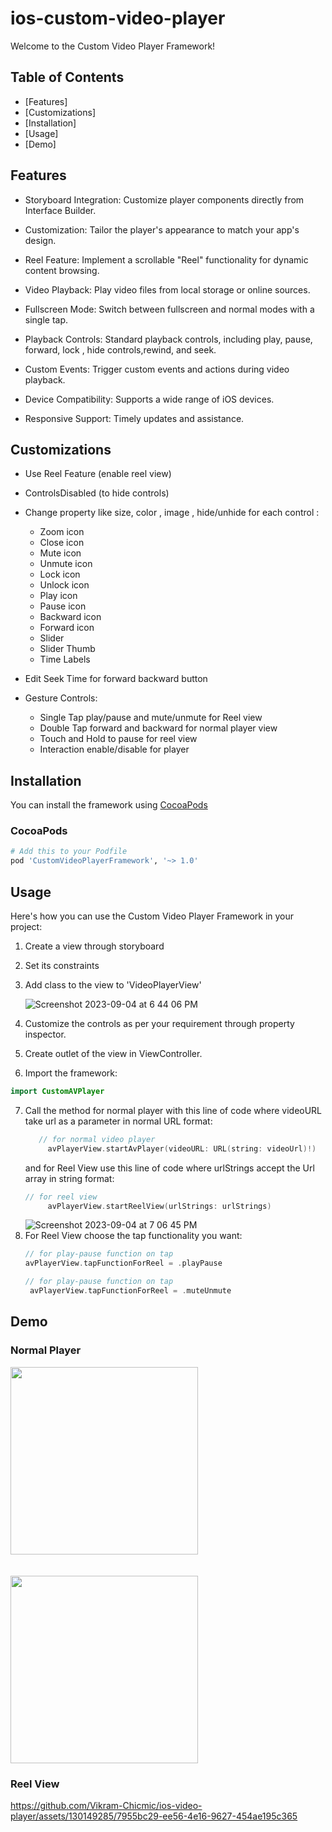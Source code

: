 # ios-custom-video-player

Welcome to the Custom Video Player Framework!

## Table of Contents
- [Features]
- [Customizations]
- [Installation]
- [Usage]
- [Demo]

## Features
* Storyboard Integration: Customize player components directly from Interface Builder.

* Customization: Tailor the player's appearance to match your app's design.

* Reel Feature: Implement a scrollable "Reel" functionality for dynamic content browsing.

* Video Playback: Play video files from local storage or online sources.

* Fullscreen Mode: Switch between fullscreen and normal modes with a single tap.

* Playback Controls: Standard playback controls, including play, pause, forward, lock , hide controls,rewind, and seek.

* Custom Events: Trigger custom events and actions during video playback.

* Device Compatibility: Supports a wide range of iOS devices.

* Responsive Support: Timely updates and assistance.

## Customizations
* Use Reel Feature  (enable reel view)

* ControlsDisabled (to hide controls)

* Change property like size, color , image , hide/unhide for each control :
     * Zoom icon     
     * Close icon
     * Mute icon
     * Unmute icon
     * Lock icon
     * Unlock icon
     * Play icon
     * Pause icon
     * Backward icon
     * Forward icon
     * Slider 
     * Slider Thumb
     * Time Labels

* Edit Seek Time for forward backward button
* Gesture Controls:
     * Single Tap play/pause and mute/unmute for Reel view
     * Double Tap forward and backward for normal player view
     * Touch and Hold to pause for reel view
     * Interaction enable/disable for player

## Installation

You can install the framework using [CocoaPods](https://cocoapods.org/)

### CocoaPods

```ruby
# Add this to your Podfile
pod 'CustomVideoPlayerFramework', '~> 1.0'
```


## Usage

Here's how you can use the Custom Video Player Framework in your project:
1. Create a view through storyboard
2. Set its constraints
3. Add class to the view to 'VideoPlayerView'

     ![Screenshot 2023-09-04 at 6 44 06 PM](https://github.com/Vikram-Chicmic/ios-video-player/assets/130149285/4edb74b6-a6e2-4104-8d50-62856c44b069)
4. Customize the controls as per your requirement through property inspector.
5. Create outlet of the view in ViewController.
6.  Import the framework:

```swift
import CustomAVPlayer
```
7. Call the method for normal player with this line of code where videoURL take url as a parameter in normal URL format:
   ```swift
      // for normal video player
        avPlayerView.startAvPlayer(videoURL: URL(string: videoUrl)!)
   ```
   and for Reel View use this line of code where urlStrings accept the Url array in string format: 
   ```swift
   // for reel view
        avPlayerView.startReelView(urlStrings: urlStrings)
   ```
   ![Screenshot 2023-09-04 at 7 06 45 PM](https://github.com/Vikram-Chicmic/ios-video-player/assets/130149285/a1ca71cf-377a-4321-b5ec-884f43a352e0)
8. For Reel View choose the tap functionality you want:
   ```swift
   // for play-pause function on tap
   avPlayerView.tapFunctionForReel = .playPause
   ```
   ```swift
   // for play-pause function on tap
    avPlayerView.tapFunctionForReel = .muteUnmute
   ```

## Demo
### Normal Player
<img src="https://github.com/Vikram-Chicmic/ios-video-player/assets/130149285/62f5c952-e50f-4546-b1db-93bd780ead61" width="300">
<br><br><br>
<img src="https://github.com/Vikram-Chicmic/ios-video-player/assets/130149285/f2988495-65b8-432c-bfd5-6a10dcaeeb33" width="300">


### Reel View
https://github.com/Vikram-Chicmic/ios-video-player/assets/130149285/7955bc29-ee56-4e16-9627-454ae195c365




     
